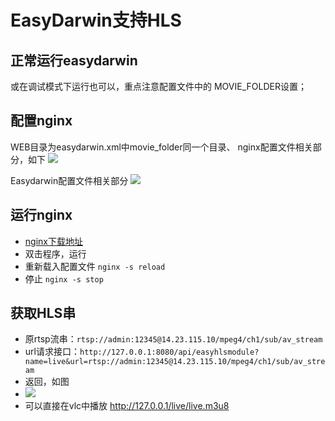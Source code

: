 # EasyDarwin支持HLS #
## 正常运行easydarwin ##
或在调试模式下运行也可以，重点注意配置文件中的
MOVIE_FOLDER设置；
## 配置nginx ##
WEB目录为easydarwin.xml中movie_folder同一个目录、
nginx配置文件相关部分，如下
![](http://i.imgur.com/Tk66PsZ.png)

Easydarwin配置文件相关部分
![](http://i.imgur.com/q9R2lfN.png)

## 运行nginx ##
- [nginx下载地址](http://nginx.org/download/nginx-1.8.0.zip)
- 双击程序，运行
- 重新载入配置文件 `nginx -s reload `
- 停止 `nginx -s stop`

## 获取HLS串 ##
- 原rtsp流串：`rtsp://admin:12345@14.23.115.10/mpeg4/ch1/sub/av_stream`
- url请求接口：`http://127.0.0.1:8080/api/easyhlsmodule?name=live&url=rtsp://admin:12345@14.23.115.10/mpeg4/ch1/sub/av_stream`
- 返回，如图 
- ![](http://i.imgur.com/JQoBD0X.png)
- 可以直接在vlc中播放 http://127.0.0.1/live/live.m3u8
